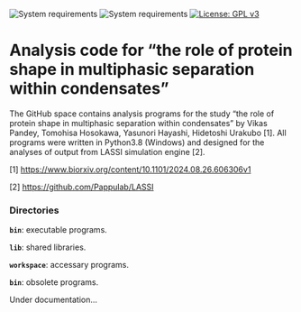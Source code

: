 ![System requirements](https://img.shields.io/badge/python-3.8-red.svg)
![System requirements](https://img.shields.io/badge/platform-win%2064,%20linux%2064-green.svg)
[![License: GPL v3](https://img.shields.io/badge/license-GPLv3-blue.svg)](https://www.gnu.org/licenses/gpl-3.0)

# Analysis code for “the role of protein shape in multiphasic separation within condensates”
The GitHub space contains analysis programs for the study “the role of protein shape in multiphasic separation within condensates” by Vikas Pandey,  Tomohisa Hosokawa,  Yasunori Hayashi,  Hidetoshi Urakubo [1].
All programs were written in Python3.8 (Windows) and designed for the analyses of output from LASSI simulation engine [2].

[1] https://www.biorxiv.org/content/10.1101/2024.08.26.606306v1

[2] https://github.com/Pappulab/LASSI


### Directories
**`bin`**: executable programs.

**`lib`**: shared libraries.

**`workspace`**: accessary programs.

**`bin`**: obsolete programs.

Under documentation...
